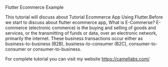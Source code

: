 Flutter Ecommerce Example

This tutorial will discuss about Tutorial Ecommerce App Using Flutter.Before we start to discuss about flutter ecommerce app, What is E-Commerse? E-commerce (electronic commerce) is the buying and selling of goods and services, or the transmitting of funds or data, over an electronic network, primarily the internet. These business transactions occur either as business-to-business (B2B), business-to-consumer (B2C), consumer-to-consumer or consumer-to-business.

For complete tutorial you can visit my website https://camellabs.com/
